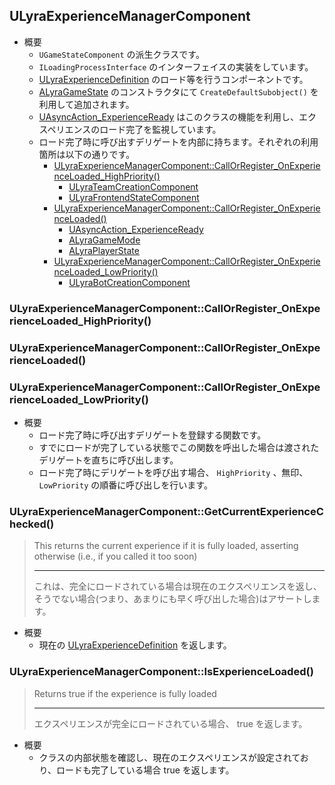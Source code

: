 ## ULyraExperienceManagerComponent

* 概要
	* `UGameStateComponent` の派生クラスです。
	* `ILoadingProcessInterface` のインターフェイスの実装をしています。
	* [ULyraExperienceDefinition] のロード等を行うコンポーネントです。
	* [ALyraGameState] のコンストラクタにて `CreateDefaultSubobject()` を利用して追加されます。
	* [UAsyncAction_ExperienceReady] はこのクラスの機能を利用し、エクスペリエンスのロード完了を監視しています。
	* ロード完了時に呼び出すデリゲートを内部に持ちます。それぞれの利用箇所は以下の通りです。
		* [ULyraExperienceManagerComponent::CallOrRegister_OnExperienceLoaded_HighPriority()]
			* [ULyraTeamCreationComponent]
			* [ULyraFrontendStateComponent]
		* [ULyraExperienceManagerComponent::CallOrRegister_OnExperienceLoaded()]
			* [UAsyncAction_ExperienceReady]
			* [ALyraGameMode]
			* [ALyraPlayerState]
		* [ULyraExperienceManagerComponent::CallOrRegister_OnExperienceLoaded_LowPriority()]
			* [ULyraBotCreationComponent]


### ULyraExperienceManagerComponent::CallOrRegister_OnExperienceLoaded_HighPriority()
### ULyraExperienceManagerComponent::CallOrRegister_OnExperienceLoaded()
### ULyraExperienceManagerComponent::CallOrRegister_OnExperienceLoaded_LowPriority()

* 概要
	* ロード完了時に呼び出すデリゲートを登録する関数です。
	* すでにロードが完了している状態でこの関数を呼出した場合は渡されたデリゲートを直ちに呼び出します。
	* ロード完了時にデリゲートを呼び出す場合、 `HighPriority` 、無印、 `LowPriority` の順番に呼び出しを行います。

### ULyraExperienceManagerComponent::GetCurrentExperienceChecked()

> This returns the current experience if it is fully loaded, asserting otherwise (i.e., if you called it too soon)  
> 
> ----
> これは、完全にロードされている場合は現在のエクスペリエンスを返し、そうでない場合(つまり、あまりにも早く呼び出した場合)はアサートします。

* 概要
	* 現在の [ULyraExperienceDefinition] を返します。

### ULyraExperienceManagerComponent::IsExperienceLoaded()

> Returns true if the experience is fully loaded  
> 
> ----
> エクスペリエンスが完全にロードされている場合、 true を返します。  

* 概要
	* クラスの内部状態を確認し、現在のエクスペリエンスが設定されており、ロードも完了している場合 true を返します。



<!--- ページ内のリンク --->

<!--- 自前の画像へのリンク --->

<!--- generated --->
[ULyraBotCreationComponent]: ../../Lyra/Etc/ULyraBotCreationComponent.md#ulyrabotcreationcomponent
[ULyraFrontendStateComponent]: ../../Lyra/Etc/ULyraFrontendStateComponent.md#ulyrafrontendstatecomponent
[ULyraTeamCreationComponent]: ../../Lyra/Etc/ULyraTeamCreationComponent.md#ulyrateamcreationcomponent
[UAsyncAction_ExperienceReady]: ../../Lyra/Experience/UAsyncAction_ExperienceReady.md#uasyncactionexperienceready
[ULyraExperienceDefinition]: ../../Lyra/Experience/ULyraExperienceDefinition.md#ulyraexperiencedefinition
[ULyraExperienceManagerComponent::CallOrRegister_OnExperienceLoaded_HighPriority()]: ../../Lyra/Experience/ULyraExperienceManagerComponent.md#ulyraexperiencemanagercomponentcallorregisteronexperienceloadedhighpriority
[ULyraExperienceManagerComponent::CallOrRegister_OnExperienceLoaded()]: ../../Lyra/Experience/ULyraExperienceManagerComponent.md#ulyraexperiencemanagercomponentcallorregisteronexperienceloaded
[ULyraExperienceManagerComponent::CallOrRegister_OnExperienceLoaded_LowPriority()]: ../../Lyra/Experience/ULyraExperienceManagerComponent.md#ulyraexperiencemanagercomponentcallorregisteronexperienceloadedlowpriority
[ALyraGameMode]: ../../Lyra/GameplayFramework/ALyraGameMode.md#alyragamemode
[ALyraGameState]: ../../Lyra/GameplayFramework/ALyraGameState.md#alyragamestate
[ALyraPlayerState]: ../../Lyra/GameplayFramework/ALyraPlayerState.md#alyraplayerstate
